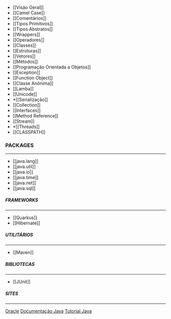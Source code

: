 * [[Visão Geral]]
* [[Camel Case]]
* [[Comentários]]
* [[Tipos Primitivos]]
* [[Tipos Abstratos]]
* [[Wrappers]]
* [[Operadores]]
* [[Classes]]
* [[Estruturas]]
* [[Vetores]]
* [[Métodos]]
* [[Programação Orientada a Objetos]]
* [[Exception]]
* [[Function Object]]
* [[Classe Anônima]]
* [[Lamba]]
* [[Unicode]]
* *[[Serialização]]
* [[Collection]]
* [[Interfaces]]
* [[Method Reference]]
* [[Stream]]
* *[[Threads]]
* [[CLASSPATH]]

### PACKAGES
***
* [[java.lang]]
* [[java.util]]
* [[java.io]]
* [[java.time]]
* [[java.net]]
* [[java.sql]]

##### FRAMEWORKS
***
* [[Quarkus]]
* [[Hibernate]]

##### UTILITÁRIOS
***
* [[Maven]]

##### BIBLIOTECAS
***
* [[JUnit]]

##### SITES
***
[Oracle](https://www.oracle.com/index.html)
[Documentação Java](https://docs.oracle.com/en/java/)
[Tutorial Java](https://docs.oracle.com/javase/tutorial/reallybigindex.html)



